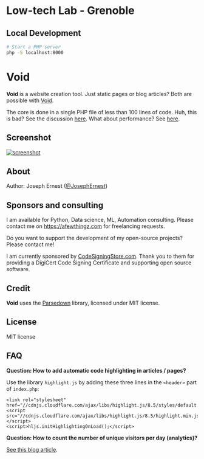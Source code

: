 # Low-tech Lab - Grenoble

## Local Development

```bash
# Start a PHP server
php -S localhost:8000
```

Void
====

**Void** is a website creation tool. Just static pages or blog articles? Both are possible with [Void](https://gget.it/void).

The core is done in a single PHP file of less than 100 lines of code. Huh, this is bad? See the discussion [here](https://gget.it/void/article/03).
What about performance? See [here](https://gget.it/void/article/05-perf).

Screenshot
----

[![screenshot](https://gget.it/9p7avesy/1.jpg)](https://gget.it/void/demo/)

About
----

Author: Joseph Ernest ([@JosephErnest](https:/twitter.com/JosephErnest))

Sponsors and consulting
----

I am available for Python, Data science, ML, Automation consulting. Please contact me on https://afewthingz.com for freelancing requests.

Do you want to support the development of my open-source projects? Please contact me!

I am currently sponsored by [CodeSigningStore.com](https://codesigningstore.com/). Thank you to them for providing a DigiCert Code Signing Certificate and supporting open source software.

Credit
----

**Void** uses the [Parsedown](https://github.com/erusev/parsedown) library, licensed under MIT license.

License
----
MIT license

FAQ
----

**Question: How to add automatic code highlighting in articles / pages?**

Use the library `highlight.js` by adding these three lines in the `<header>` part of `index.php`:

    <link rel="stylesheet" href="//cdnjs.cloudflare.com/ajax/libs/highlight.js/8.5/styles/default.min.css">
    <script src="//cdnjs.cloudflare.com/ajax/libs/highlight.js/8.5/highlight.min.js"></script>
    <script>hljs.initHighlightingOnLoad();</script>

**Question: How to count the number of unique visitors per day (analytics)?**

[See this blog article](https://gget.it/void/article/simpleanalytics).
